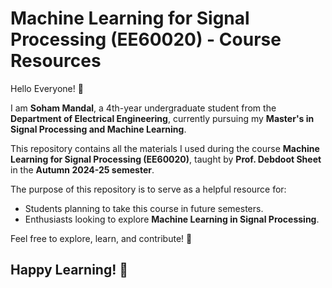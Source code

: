 # Machine Learning for Signal Processing (EE60020) - Course Resources

Hello Everyone! 👋  

I am **Soham Mandal**, a 4th-year undergraduate student from the **Department of Electrical Engineering**, currently pursuing my **Master's in Signal Processing and Machine Learning**.  

This repository contains all the materials I used during the course **Machine Learning for Signal Processing (EE60020)**, taught by **Prof. Debdoot Sheet** in the **Autumn 2024-25 semester**.  

The purpose of this repository is to serve as a helpful resource for:  
- Students planning to take this course in future semesters.  
- Enthusiasts looking to explore **Machine Learning in Signal Processing**.  

Feel free to explore, learn, and contribute! 🚀  

## Happy Learning! 🎉  
